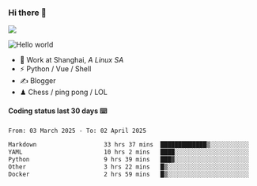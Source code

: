 ### Hi there 👋
![](https://komarev.com/ghpvc/?username=Xuhandsome)


<img src="https://github-readme-stats.vercel.app/api?username=XuHandsome&show_icons=true&theme=merko" alt="Hello world">

<br/>

- 🍻  Work at Shanghai, _A Linux SA_
- ⚡  Python / Vue / Shell
- ✍️  Blogger
- ♟  Chess / ping pong / LOL

#### Coding status last 30 days ⌨️

<!--START_SECTION:waka-->

```txt
From: 03 March 2025 - To: 02 April 2025

Markdown                   33 hrs 37 mins  █████████████▒░░░░░░░░░░░   53.08 %
YAML                       10 hrs 2 mins   ████░░░░░░░░░░░░░░░░░░░░░   15.86 %
Python                     9 hrs 39 mins   ███▓░░░░░░░░░░░░░░░░░░░░░   15.25 %
Other                      3 hrs 22 mins   █▒░░░░░░░░░░░░░░░░░░░░░░░   05.32 %
Docker                     2 hrs 59 mins   █▒░░░░░░░░░░░░░░░░░░░░░░░   04.72 %
```

<!--END_SECTION:waka-->

